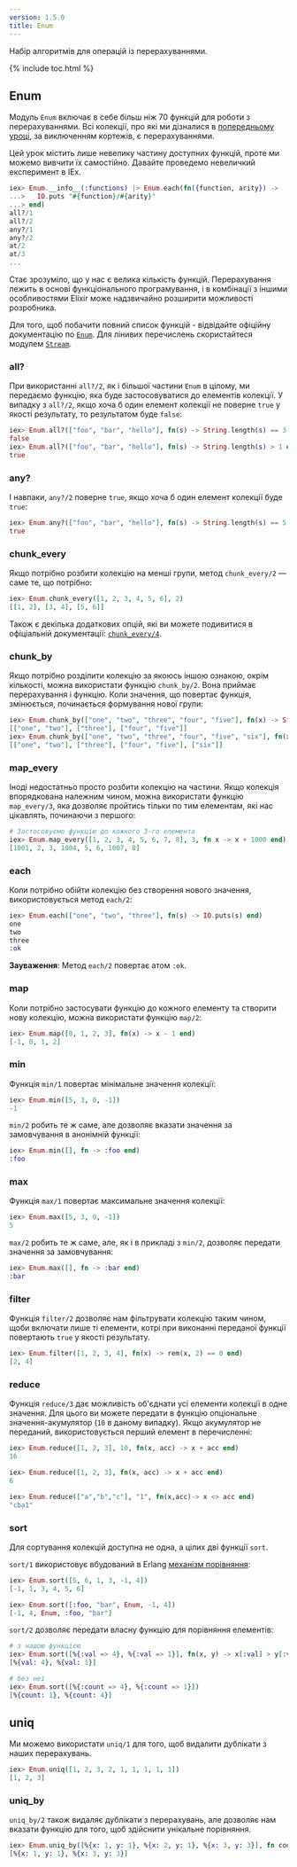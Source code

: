 ```yaml
---
version: 1.5.0
title: Enum
---
```


Набір алгоритмів для операцій із перерахуваннями.

{% include toc.html %}

## Enum

Модуль `Enum` включає в себе більш ніж 70 функцій для роботи з перерахуваннями.
Всі колекції, про які ми дізналися в [попередньому уроці](../collections/), за виключенням кортежів, є перерахуваннями.

Цей урок містить лише невелику частину доступних функцій, проте ми можемо вивчити їх самостійно.
Давайте проведемо невеличкий експеримент в IEx.

```elixir
iex> Enum.__info__(:functions) |> Enum.each(fn({function, arity}) ->
...>   IO.puts "#{function}/#{arity}"
...> end)
all?/1
all?/2
any?/1
any?/2
at/2
at/3
...
```

Стає зрозуміло, що у нас є велика кількість функцій.
Перерахування лежить в основі функціонального програмування, і в комбінації з іншими особливостями Elixir може надзвичайно розширити можливості розробника.

Для того, щоб побачити повний список функцій - відвідайте офіційну документацію по [`Enum`](https://hexdocs.pm/elixir/Enum.html). Для лінивих перечислень скористайтеся модулем [`Stream`](https://hexdocs.pm/elixir/Stream.html).

### all?

При використанні `all?/2`, як і більшої частини `Enum` в цілому, ми передаємо функцію, яка буде застосовуватися до елементів колекції.
У випадку з `all?/2`, якщо хоча б один елемент колекції не поверне `true` у якості результату, то результатом буде `false`:

```elixir
iex> Enum.all?(["foo", "bar", "hello"], fn(s) -> String.length(s) == 3 end)
false
iex> Enum.all?(["foo", "bar", "hello"], fn(s) -> String.length(s) > 1 end)
true
```

### any?

І навпаки, `any?/2` поверне `true`, якщо хоча б один елемент колекції буде `true`:

```elixir
iex> Enum.any?(["foo", "bar", "hello"], fn(s) -> String.length(s) == 5 end)
true
```

### chunk_every

Якщо потрібно розбити колекцію на менші групи, метод `chunk_every/2` — саме те, що потрібно:

```elixir
iex> Enum.chunk_every([1, 2, 3, 4, 5, 6], 2)
[[1, 2], [3, 4], [5, 6]]
```

Також є декілька додаткових опцій, які ви можете подивитися в офіціальній документації: [`chunk_every/4`](https://hexdocs.pm/elixir/Enum.html#chunk_every/4).

### chunk_by

Якщо потрібно розділити колекцію за якоюсь іншою ознакою, окрім кількості, можна використати функцію `chunk_by/2`.
Вона приймає перерахування і функцію. Коли значення, що повертає функція, змінюється, починається формування нової групи:

```elixir
iex> Enum.chunk_by(["one", "two", "three", "four", "five"], fn(x) -> String.length(x) end)
[["one", "two"], ["three"], ["four", "five"]]
iex> Enum.chunk_by(["one", "two", "three", "four", "five", "six"], fn(x) -> String.length(x) end)
[["one", "two"], ["three"], ["four", "five"], ["six"]]
```

### map_every

Іноді недостатньо просто розбити колекцію на частини.
Якщо колекція впорядкована належним чином, можна використати функцію `map_every/3`, яка дозволяє пройтись тільки по тим елементам, які нас цікавлять, починаючи з першого:

```elixir
# Застосовуємо функцію до кожного 3-го елемента
iex> Enum.map_every([1, 2, 3, 4, 5, 6, 7, 8], 3, fn x -> x + 1000 end)
[1001, 2, 3, 1004, 5, 6, 1007, 8]
```

### each

Коли потрібно обійти колекцію без створення нового значення, використовується метод `each/2`:

```elixir
iex> Enum.each(["one", "two", "three"], fn(s) -> IO.puts(s) end)
one
two
three
:ok
```

__Зауваження__: Метод `each/2` повертає атом `:ok`.

### map

Коли потрібно застосувати функцію до кожного елементу та створити нову колекцію, можна використати функцію `map/2`:

```elixir
iex> Enum.map([0, 1, 2, 3], fn(x) -> x - 1 end)
[-1, 0, 1, 2]
```

### min

Функція `min/1` повертає мінімальне значення колекції:

```elixir
iex> Enum.min([5, 3, 0, -1])
-1
```

`min/2` робить те ж саме, але дозволяє вказати значення за замовчування в анонімній функції:

```elixir
iex> Enum.min([], fn -> :foo end)
:foo
```

### max

Функція `max/1` повертає максимальне значення колекції:

```elixir
iex> Enum.max([5, 3, 0, -1])
5
```

`max/2` робить те ж саме, але, як і в прикладі з `min/2`, дозволяє передати значення за замовчування:

```elixir
iex> Enum.max([], fn -> :bar end)
:bar
```

### filter

Функція `filter/2` дозволяє нам фільтрувати колекцію таким чином, щоби включати лише ті елементи, котрі при виконанні переданої функції повертають `true` у якості результату.

```elixir
iex> Enum.filter([1, 2, 3, 4], fn(x) -> rem(x, 2) == 0 end)
[2, 4]
```

### reduce

Функція `reduce/3` дає можливість об'єднати усі елементи колекції в одне значення.
Для цього ви можете передати в функцію опціональне значення-акумулятор (`10` в даному випадку).
Якщо акумулятор не переданий, використовується перший елемент в перечисленні:

```elixir
iex> Enum.reduce([1, 2, 3], 10, fn(x, acc) -> x + acc end)
16

iex> Enum.reduce([1, 2, 3], fn(x, acc) -> x + acc end)
6

iex> Enum.reduce(["a","b","c"], "1", fn(x,acc)-> x <> acc end)
"cba1"
```

### sort

Для сортування колекцій доступна не одна, а цілих дві функції `sort`.

`sort/1` використовує вбудований в Erlang [механізм порівняння](http://erlang.org/doc/reference_manual/expressions.html#term-comparisons):

```elixir
iex> Enum.sort([5, 6, 1, 3, -1, 4])
[-1, 1, 3, 4, 5, 6]

iex> Enum.sort([:foo, "bar", Enum, -1, 4])
[-1, 4, Enum, :foo, "bar"]
```

`sort/2` дозволяє передати власну функцію для порівняння елементів:

```elixir
# з нашою функцією
iex> Enum.sort([%{:val => 4}, %{:val => 1}], fn(x, y) -> x[:val] > y[:val] end)
[%{val: 4}, %{val: 1}]

# без неї
iex> Enum.sort([%{:count => 4}, %{:count => 1}])
[%{count: 1}, %{count: 4}]
```

## uniq

Ми можемо використати `uniq/1` для того, щоб видалити дублікати з наших перерахувань.

```elixir
iex> Enum.uniq([1, 2, 3, 2, 1, 1, 1, 1, 1])
[1, 2, 3]
```

### uniq_by

`uniq_by/2` також видаляє дублікати з перерахувань, але дозволяє нам вказати функцію для того, щоб здійснити унікальне порівняння.

```elixir
iex> Enum.uniq_by([%{x: 1, y: 1}, %{x: 2, y: 1}, %{x: 3, y: 3}], fn coord -> coord.y end)
[%{x: 1, y: 1}, %{x: 3, y: 3}]
```
